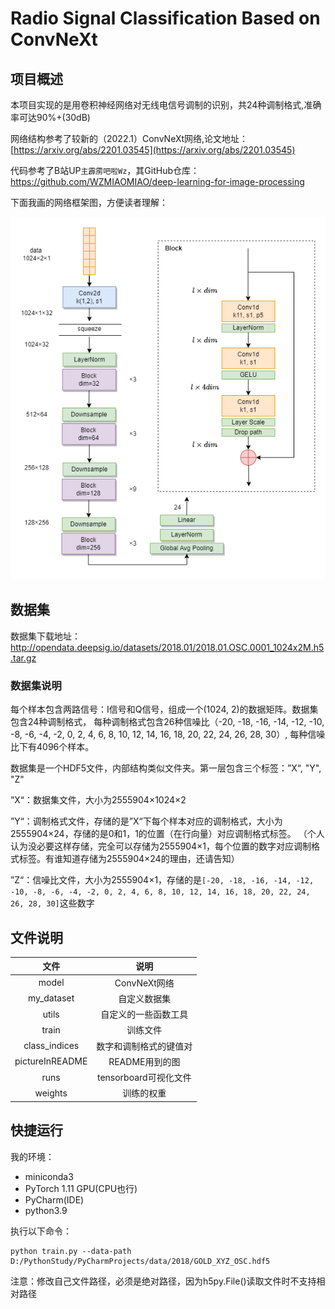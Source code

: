 # Radio Signal Classification Based on ConvNeXt
## 项目概述
本项目实现的是用卷积神经网络对无线电信号调制的识别，共24种调制格式,准确率可达90%+(30dB)

网络结构参考了较新的（2022.1）ConvNeXt网络,论文地址：[https://arxiv.org/abs/2201.03545](https://arxiv.org/abs/2201.03545)

代码参考了B站UP`主霹雳吧啦Wz`，其GitHub仓库：https://github.com/WZMIAOMIAO/deep-learning-for-image-processing

下面我画的网络框架图，方便读者理解：

![This is the ConvNeXt net](./pictureInREADME/ConvNeXtV1.png)

## 数据集
数据集下载地址：http://opendata.deepsig.io/datasets/2018.01/2018.01.OSC.0001_1024x2M.h5.tar.gz

### 数据集说明
每个样本包含两路信号：I信号和Q信号，组成一个(1024, 2)的数据矩阵。数据集包含24种调制格式，
每种调制格式包含26种信噪比（-20, -18, -16, -14, -12, -10, -8, -6, -4, -2, 0, 2, 4, 6, 8, 10, 12, 14, 16, 18, 20, 22, 24, 26, 28, 30）,
每种信噪比下有4096个样本。

数据集是一个HDF5文件，内部结构类似文件夹。第一层包含三个标签：”X“, "Y", "Z"

”X“：数据集文件，大小为2555904×1024×2

”Y“：调制格式文件，存储的是”X“下每个样本对应的调制格式，大小为2555904×24，存储的是0和1，1的位置（在行向量）对应调制格式标签。
（个人认为没必要这样存储，完全可以存储为2555904×1，每个位置的数字对应调制格式标签。有谁知道存储为2555904×24的理由，还请告知）

”Z“：信噪比文件，大小为2555904×1，存储的是`[-20, -18, -16, -14, -12, -10, -8, -6, -4, -2, 0, 2, 4, 6, 8, 10, 12, 14, 16, 18, 20, 22, 24, 26, 28, 30]`这些数字
## 文件说明

|       文件        |        说明        |
|:---------------:|:----------------:|
|      model      |    ConvNeXt网络    |
|   my_dataset    |      自定义数据集      |
|      utils      |    自定义的一些函数工具    |
|      train      |       训练文件       |
|  class_indices  |   数字和调制格式的键值对    |
| pictureInREADME |    README用到的图    |
|      runs       | tensorboard可视化文件 |
|     weights     |      训练的权重       |

## 快捷运行
我的环境：
- miniconda3
- PyTorch 1.11 GPU(CPU也行)
- PyCharm(IDE)
- python3.9

执行以下命令：
```commandline
python train.py --data-path D:/PythonStudy/PyCharmProjects/data/2018/GOLD_XYZ_OSC.hdf5
```
注意：修改自己文件路径，必须是绝对路径，因为h5py.File()读取文件时不支持相对路径



